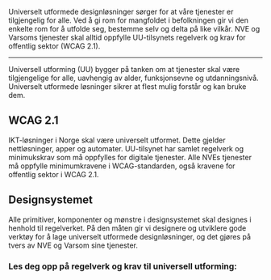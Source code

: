 <PageHeader title="Universell Utforming" imagePath="intro" pageLevel=1></PageHeader>

Universelt utformede designløsninger sørger for at våre tjenester er tilgjengelig for alle. Ved å gi rom for mangfoldet i befolkningen gir vi den enkelte rom for å utfolde seg, bestemme selv og delta på like vilkår. NVE og Varsoms tjenester skal alltid oppfylle UU-tilsynets regelverk og krav for offentlig sektor (WCAG 2.1).

<hr>

Universell utforming (UU) bygger på tanken om at tjenester skal være tilgjengelige for alle, uavhengig av alder, funksjonsevne og utdanningsnivå. Universelt utformede løsninger sikrer at flest mulig forstår og kan bruke dem.
 
## WCAG 2.1
IKT-løsninger i Norge skal være universelt utformet. Dette gjelder nettløsninger, apper og automater. UU-tilsynet har samlet regelverk og minimukskrav som må oppfylles for digitale tjenester. Alle NVEs tjenester må oppfylle minimumkravene i WCAG-standarden, også kravene for offentlig sektor i WCAG 2.1. 

## Designsystemet
Alle primitiver, komponenter og mønstre i designsystemet skal designes i henhold til regelverket. På den måten gir vi designere og utviklere gode verktøy for å lage universelt utformede designløsninger, og det gjøres på tvers av NVE og Varsom sine tjenester. 

### Les deg opp på regelverk og krav til universell utforming:


<LinkButton URL="https://www.uutilsynet.no/regelverk/regelverk/266" text="UU Tilsynet" :openInNewTab="true"/>
